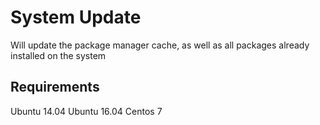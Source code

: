 System Update
========

Will update the package manager cache, as well as all packages already installed on the system

Requirements
------------

Ubuntu 14.04
Ubuntu 16.04
Centos 7
